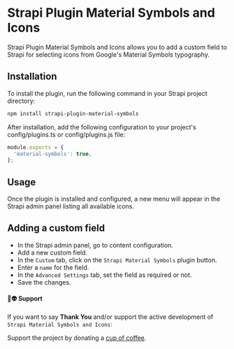 # Strapi Plugin Material Symbols and Icons

Strapi Plugin Material Symbols and Icons allows you to add a custom field to Strapi for selecting icons from Google's Material Symbols typography.

## Installation

To install the plugin, run the following command in your Strapi project directory:

```bash
npm install strapi-plugin-material-symbols
```

After installation, add the following configuration to your project's config/plugins.ts or config/plugins.js file:

```ts
module.exports = {
  'material-symbols': true,
};
```

## Usage

Once the plugin is installed and configured, a new menu will appear in the Strapi admin panel listing all available icons.

## Adding a custom field

- In the Strapi admin panel, go to content configuration.
- Add a new custom field.
- In the `Custom` tab, click on the `Strapi Material Symbols` plugin button.
- Enter a `name` for the field.
- In the `Advanced Settings` tab, set the field as required or not.
- Save the changes.

#### 🖖👽 Support

If you want to say **Thank You** and/or support the active development of `Strapi Material Symbols and Icons`:

Support the project by donating a [cup of coffee](https://ko-fi.com/thiagotnon).